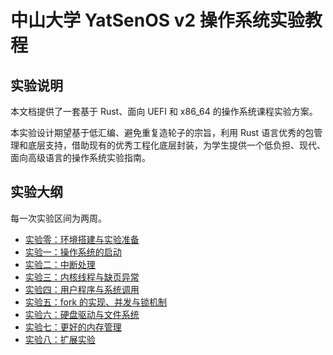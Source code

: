 # 中山大学 YatSenOS v2 操作系统实验教程

## 实验说明

本文档提供了一套基于 Rust、面向 UEFI 和 x86_64 的操作系统课程实验方案。

本实验设计期望基于低汇编、避免重复造轮子的宗旨，利用 Rust 语言优秀的包管理和底层支持，借助现有的优秀工程化底层封装，为学生提供一个低负担、现代、面向高级语言的操作系统实验指南。

## 实验大纲

每一次实验区间为两周。

-   [实验零：环境搭建与实验准备](./labs/0x00/index.md)
-   [实验一：操作系统的启动](./labs/0x01/index.md)
-   [实验二：中断处理](./labs/0x02/index.md)
-   [实验三：内核线程与缺页异常](./labs/0x03/index.md)
-   [实验四：用户程序与系统调用](./labs/0x04/index.md)
-   [实验五：fork 的实现、并发与锁机制](./labs/0x05/index.md)
-   [实验六：硬盘驱动与文件系统](./labs/0x06/index.md)
-   [实验七：更好的内存管理](./labs/0x07/index.md)
-   [实验八：扩展实验](./labs/0x08/index.md)
